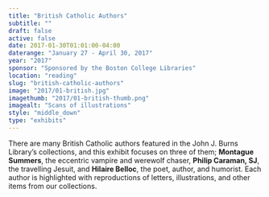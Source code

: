 ```yaml
---
title: "British Catholic Authors"
subtitle: ""
draft: false
active: false
date: 2017-01-30T01:01:00-04:00
daterange: "January 27 - April 30, 2017"
year: "2017"
sponsor: "Sponsored by the Boston College Libraries"
location: "reading"
slug: "british-catholic-authors"
image: "2017/01-british.jpg"
imagethumb: "2017/01-british-thumb.png"
imagealt: "Scans of illustrations"
style: "middle_down"
type: "exhibits"
---
```


There are many British Catholic authors featured in the John J. Burns Library’s collections, and this exhibit focuses on three of them; <strong>Montague Summers</strong>, the eccentric vampire and werewolf chaser, <strong>Philip Caraman, SJ</strong>, the travelling Jesuit, and <strong>Hilaire Belloc</strong>, the poet, author, and humorist.  Each author is highlighted with reproductions of letters, illustrations, and other items from our collections.
